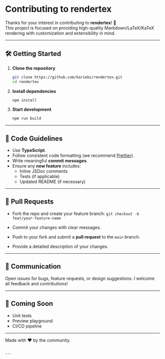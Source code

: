 # Contributing to rendertex

Thanks for your interest in contributing to **rendertex**! 🎉  
This project is focused on providing high-quality Markdown/LaTeX/KaTeX rendering with customization and extensibility in mind.

---

## 🛠️ Getting Started

1. **Clone the repository**

   ```bash
   git clone https://github.com/kariebi/rendertex.git
   cd rendertex
   ```

2. **Install dependencies**

   ```bash
   npm install
   ```

3. **Start development**

   ```bash
   npm run build
   ```

---

## 🚧 Code Guidelines

- Use **TypeScript**.
- Follow consistent code formatting (we recommend [Prettier](https://prettier.io/)).
- Write meaningful **commit messages**.
- Ensure any **new feature** includes:
  - Inline JSDoc comments
  - Tests (if applicable)
  - Updated README (if necessary)

---

## 🔀 Pull Requests

- Fork the repo and create your feature branch:
  `git checkout -b feat/your-feature-name`

- Commit your changes with clear messages.

- Push to your fork and submit a **pull request** to the `main` branch.

- Provide a detailed description of your changes.

---

## 💬 Communication

Open issues for bugs, feature requests, or design suggestions.
I welcome all feedback and contributions!

---

## 🧪 Coming Soon

- Unit tests
- Preview playground
- CI/CD pipeline

---

Made with ❤️ by the community.

```

---
```
